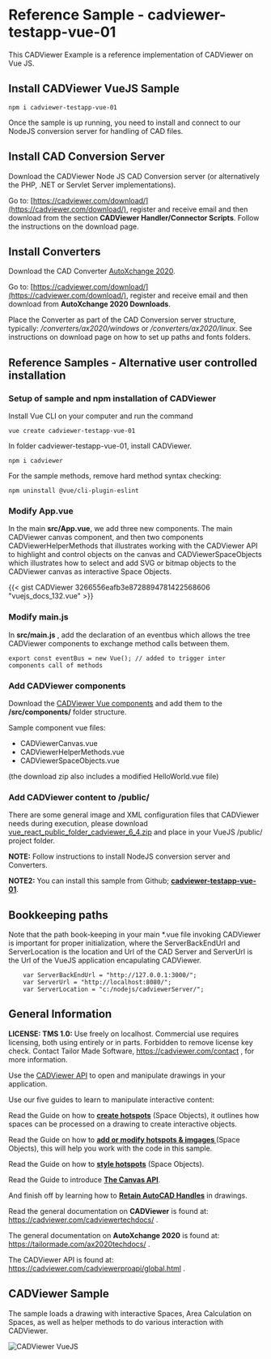 # Reference Sample - cadviewer-testapp-vue-01

This CADViewer Example is a reference implementation of CADViewer on Vue JS.

## Install CADViewer VueJS Sample

```
npm i cadviewer-testapp-vue-01
```

Once the sample is up running, you need to install and connect to our NodeJS conversion server for handling of CAD files. 




## Install CAD Conversion Server


Download the CADViewer Node JS CAD Conversion server (or alternatively the PHP, .NET or Servlet Server implementations).

Go to: [https://cadviewer.com/download/](https://cadviewer.com/download/), register and receive email and then download from the section **CADViewer Handler/Connector Scripts**. Follow the instructions on the download page.






## Install Converters

Download the CAD Converter [AutoXchange 2020](https://tailormade.com/ax2020techdocs). 

Go to: [https://cadviewer.com/download/](https://cadviewer.com/download/), register and receive email and then download from **AutoXchange 2020 Downloads**.

Place the Converter as part of the CAD Conversion server structure, typically: */converters/ax2020/windows* or */converters/ax2020/linux*. See instructions on download page on how to set up paths and fonts folders.





## Reference Samples  - Alternative user controlled installation

### Setup of sample and npm installation of CADViewer

Install Vue CLI on your computer and run the command

```
vue create cadviewer-testapp-vue-01
```


In folder cadviewer-testapp-vue-01, install CADViewer. 

```
npm i cadviewer
```

For the sample methods, remove hard method syntax checking:

```
npm uninstall @vue/cli-plugin-eslint
```




### Modify App.vue


In the main **src/App.vue**, we add three new components. The main CADViewer canvas component, and then two components CADViewerHelperMethods that illustrates working with the CADViewer API to highlight and control objects on the canvas and CADViewerSpaceObjects which illustrates how to select and add SVG or bitmap objects to the CADViewer canvas as interactive Space Objects.



{{< gist CADViewer 3266556eafb3e8728894781422568606 "vuejs_docs_132.vue" >}}


### Modify main.js 


In **src/main.js** , add the declaration of an eventbus which allows the tree CADViewer components to exchange method calls between them. 

```
export const eventBus = new Vue(); // added to trigger inter components call of methods
```


### Add CADViewer components 


Download the [CADViewer Vue components](https://cadviewer.com/downloads/handlers/vuejs/vuejs_sample.zip) and add them to the **/src/components/** folder structure.


Sample component vue files:

 * CADViewerCanvas.vue
 * CADViewerHelperMethods.vue
 * CADViewerSpaceObjects.vue
 
(the download zip also includes a modified HelloWorld.vue file)

### Add CADViewer content to /public/ 


There are some general image and XML configuration files that CADViewer needs during execution, please download [vue_react_public_folder_cadviewer_6_4.zip](https://cadviewer.com/downloads/handlers/reactjs/react_public_folder_cadviewer_6_4.zip) and place in your VueJS /public/ project folder.   



**NOTE:** Follow instructions to install NodeJS conversion server and Converters.

**NOTE2:** You can install this sample from Github; **[cadviewer-testapp-vue-01](https://github.com/CADViewer/)**.







## Bookkeeping paths


Note that the path book-keeping in your main *.vue file invoking CADViewer is important for proper initialization, where the ServerBackEndUrl and ServerLocation is the location and Url of the CAD Server and ServerUrl is the Url of the VueJS application encapulating CADViewer. 


		var ServerBackEndUrl = "http://127.0.0.1:3000/";
		var ServerUrl = "http://localhost:8080/";
		var ServerLocation = "c:/nodejs/cadviewerServer/";





## General Information


**LICENSE: TMS 1.0:** Use freely on localhost. Commercial use requires licensing, both using entirely or in parts. Forbidden to remove license key check.  Contact Tailor Made Software, https://cadviewer.com/contact , for more information. 

Use the [CADViewer API](https://cadviewer.com/cadviewerproapi/global.html) to open and manipulate drawings in your application. 

Use our five guides to learn to manipulate interactive content:

Read the Guide on how to **[create hotspots](https://cadviewer.com/highlight/main/)** (Space Objects), it outlines how spaces can be processed on a drawing to create interactive objects. 

Read the Guide on how to **[add or modify hotspots & imgages ](https://cadviewer.com/highlight2/main/)**  (Space Objects), this will help you work with the code in this sample. 

Read the Guide on how to **[style hotspots](https://cadviewer.com/highlight3/main/)**  (Space Objects).

Read the Guide to introduce **[The Canvas API](https://cadviewer.com/highlight4/main/)**.

And finish off by learning how to  **[Retain AutoCAD Handles](https://cadviewer.com/handles/main/)** in drawings.


Read the general documentation on **CADViewer** is found at: https://cadviewer.com/cadviewertechdocs/ .

The general documentation on **AutoXchange 2020** is found at: https://tailormade.com/ax2020techdocs/ .

The CADViewer API is found at: https://cadviewer.com/cadviewerproapi/global.html .



## CADViewer Sample

The sample loads a drawing with interactive Spaces, Area Calculation on Spaces, as well as helper methods to do various interaction with CADViewer.



![CADViewer VueJS](https://cadviewer.com/images/cadviewer/reactjs_canvas.png "CADViewerApp VueJS")


